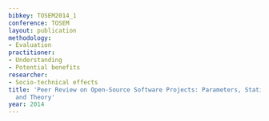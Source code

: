 ```yaml
---
bibkey: TOSEM2014_1
conference: TOSEM
layout: publication
methodology:
- Evaluation
practitioner:
- Understanding
- Potential benefits
researcher:
- Socio-technical effects
title: 'Peer Review on Open-Source Software Projects: Parameters, Statistical Models,
  and Theory'
year: 2014
---
```


